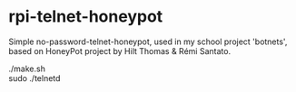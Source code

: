 rpi-telnet-honeypot
===========

Simple no-password-telnet-honeypot, used in my school project 'botnets', based on HoneyPot project by Hilt Thomas &amp; Rémi Santato.

./make.sh<br>
sudo ./telnetd
